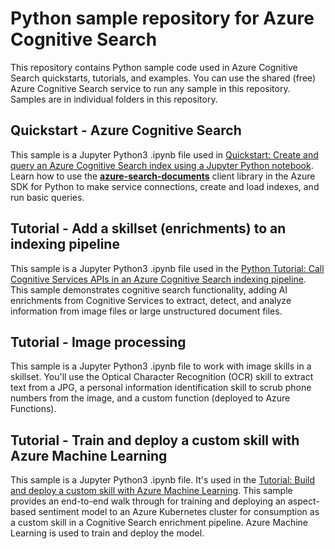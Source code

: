 # Python sample repository for Azure Cognitive Search

This repository contains Python sample code used in Azure Cognitive Search quickstarts, tutorials, and examples. You can use the shared (free) Azure Cognitive Search service to run any sample in this repository. Samples are in individual folders in this repository.

## Quickstart - Azure Cognitive Search

This sample is a Jupyter Python3 .ipynb file used in [Quickstart: Create and query an Azure Cognitive Search index using a Jupyter Python notebook](https://docs.microsoft.com/azure/search/search-get-started-python). Learn how to use the [**azure-search-documents**](https://docs.microsoft.com/python/api/overview/azure/search-documents-readme) client library in the Azure SDK for Python to make service connections, create and load indexes, and run basic queries.

## Tutorial - Add a skillset (enrichments) to an indexing pipeline

This sample is a Jupyter Python3 .ipynb file used in the [Python Tutorial: Call Cognitive Services APIs in an Azure Cognitive Search indexing pipeline](https://docs.microsoft.com/azure/search/cognitive-search-tutorial-blob-python). This sample demonstrates cognitive search functionality, adding AI enrichments from Cognitive Services to extract, detect, and analyze information from image files or large unstructured document files.

## Tutorial - Image processing

This sample is a Jupyter Python3 .ipynb file to work with image skills in a skillset. You'll use the Optical Character Recognition (OCR) skill to extract text from a JPG, a personal information identification skill to scrub phone numbers from the image, and a custom function (deployed to Azure Functions).

## Tutorial - Train and deploy a custom skill with Azure Machine Learning

This sample is a Jupyter Python3 .ipynb file. It's used in the [Tutorial: Build and deploy a custom skill with Azure Machine Learning](https://docs.microsoft.com/azure/search/cognitive-search-tutorial-aml-custom-skill). This sample provides an end-to-end walk through for training and deploying an aspect-based sentiment model to an Azure Kubernetes cluster for consumption as a custom skill in a Cognitive Search enrichment pipeline. Azure Machine Learning is used to train and deploy the model.
